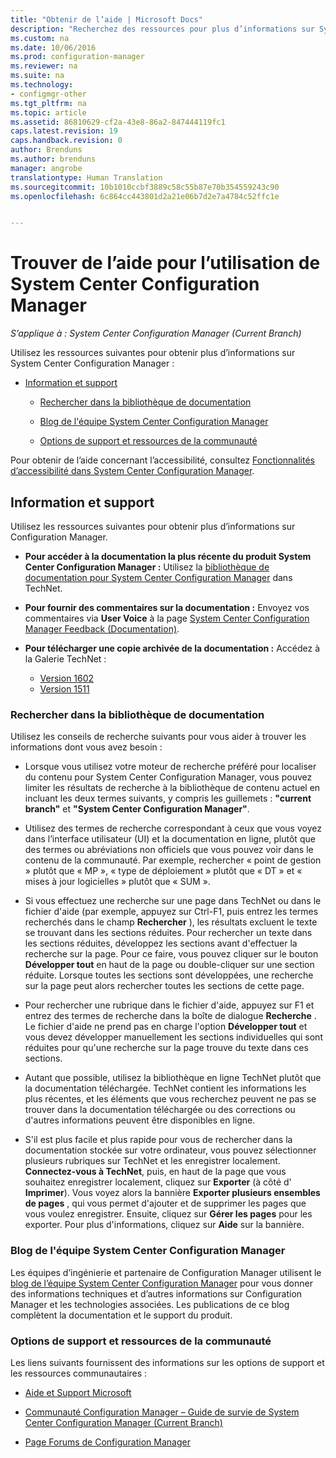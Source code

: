 ```yaml
---
title: "Obtenir de l’aide | Microsoft Docs"
description: "Recherchez des ressources pour plus d’informations sur System Center Configuration Manager."
ms.custom: na
ms.date: 10/06/2016
ms.prod: configuration-manager
ms.reviewer: na
ms.suite: na
ms.technology:
- configmgr-other
ms.tgt_pltfrm: na
ms.topic: article
ms.assetid: 86810629-cf2a-43e8-86a2-847444119fc1
caps.latest.revision: 19
caps.handback.revision: 0
author: Brenduns
ms.author: brenduns
manager: angrobe
translationtype: Human Translation
ms.sourcegitcommit: 10b1010ccbf3889c58c55b87e70b354559243c90
ms.openlocfilehash: 6c864cc443801d2a21e06b7d2e7a4784c52ffc1e


---
```

# <a name="find-help-for-using-system-center-configuration-manager"></a>Trouver de l’aide pour l’utilisation de System Center Configuration Manager

*S’applique à : System Center Configuration Manager (Current Branch)*

Utilisez les ressources suivantes pour obtenir plus d’informations sur System Center Configuration Manager :  

-   [Information et support](#bkmk_Info)  

    -   [Rechercher dans la bibliothèque de documentation](#BKMK_SearchTips)  

    -   [Blog de l'équipe System Center Configuration Manager](#BKMK_ProductGroupBlog)  

    -   [Options de support et ressources de la communauté](#BKMK_SupportOptions)

  Pour obtenir de l’aide concernant l’accessibilité, consultez [Fonctionnalités d’accessibilité dans System Center Configuration Manager](../../core/understand/accessibility-features.md).

##  <a name="a-namebkmkinfoa-information-and-support"></a><a name="bkmk_Info"></a> Information et support  
 Utilisez les ressources suivantes pour obtenir plus d’informations sur Configuration Manager.  

-   **Pour accéder à la documentation la plus récente du produit System Center Configuration Manager :** Utilisez la [bibliothèque de documentation pour System Center Configuration Manager](http://go.microsoft.com/fwlink/p/?LinkId=691974) dans TechNet.  

-   **Pour fournir des commentaires sur la documentation :** Envoyez vos commentaires via **User Voice** à la page [System Center Configuration Manager Feedback (Documentation)](https://configurationmanager.uservoice.com/forums/300492-ideas/category/112371-documentation).  

-   **Pour télécharger une copie archivée de la documentation :** Accédez à la Galerie TechNet :

    - [Version 1602](https://gallery.technet.microsoft.com/documentation-for-system-ea90eaf1)
    - [Version 1511](https://gallery.technet.microsoft.com/documentation-for-system-ea90eaf1)

###  <a name="a-namebkmksearchtipsa-search-the-documentation-library"></a><a name="BKMK_SearchTips"></a> Rechercher dans la bibliothèque de documentation  
 Utilisez les conseils de recherche suivants pour vous aider à trouver les informations dont vous avez besoin :  

-   Lorsque vous utilisez votre moteur de recherche préféré pour localiser du contenu pour System Center Configuration Manager, vous pouvez limiter les résultats de recherche à la bibliothèque de contenu actuel en incluant les deux termes suivants, y compris les guillemets : **"current branch"** et **"System Center Configuration Manager"**.  

-   Utilisez des termes de recherche correspondant à ceux que vous voyez dans l’interface utilisateur (UI) et la documentation en ligne, plutôt que des termes ou abréviations non officiels que vous pouvez voir dans le contenu de la communauté. Par exemple, rechercher « point de gestion » plutôt que « MP », « type de déploiement » plutôt que « DT » et « mises à jour logicielles » plutôt que « SUM ».  

-   Si vous effectuez une recherche sur une page dans TechNet ou dans le fichier d'aide (par exemple, appuyez sur Ctrl-F1, puis entrez les termes recherchés dans le champ **Rechercher** ), les résultats excluent le texte se trouvant dans les sections réduites. Pour rechercher un texte dans les sections réduites, développez les sections avant d'effectuer la recherche sur la page. Pour ce faire, vous pouvez cliquer sur le bouton **Développer tout** en haut de la page ou double-cliquer sur une section réduite. Lorsque toutes les sections sont développées, une recherche sur la page peut alors rechercher toutes les sections de cette page.  

-   Pour rechercher une rubrique dans le fichier d'aide, appuyez sur F1 et entrez des termes de recherche dans la boîte de dialogue **Recherche** . Le fichier d'aide ne prend pas en charge l'option **Développer tout** et vous devez développer manuellement les sections individuelles qui sont réduites pour qu'une recherche sur la page trouve du texte dans ces sections.  

-   Autant que possible, utilisez la bibliothèque en ligne TechNet plutôt que la documentation téléchargée. TechNet contient les informations les plus récentes, et les éléments que vous recherchez peuvent ne pas se trouver dans la documentation téléchargée ou des corrections ou d'autres informations peuvent être disponibles en ligne.  

-   S'il est plus facile et plus rapide pour vous de rechercher dans la documentation stockée sur votre ordinateur, vous pouvez sélectionner plusieurs rubriques sur TechNet et les enregistrer localement. **Connectez-vous à TechNet**, puis, en haut de la page que vous souhaitez enregistrer localement, cliquez sur **Exporter** (à côté d' **Imprimer**). Vous voyez alors la bannière **Exporter plusieurs ensembles de pages** , qui vous permet d'ajouter et de supprimer les pages que vous voulez enregistrer. Ensuite, cliquez sur **Gérer les pages** pour les exporter. Pour plus d'informations, cliquez sur **Aide** sur la bannière.  

###  <a name="a-namebkmkproductgroupbloga-the-system-center-configuration-manager-team-blog"></a><a name="BKMK_ProductGroupBlog"></a> Blog de l'équipe System Center Configuration Manager  
 Les équipes d’ingénierie et partenaire de Configuration Manager utilisent le [blog de l’équipe System Center Configuration Manager](http://go.microsoft.com/fwlink/?LinkId=191941) pour vous donner des informations techniques et d’autres informations sur Configuration Manager et les technologies associées. Les publications de ce blog complètent la documentation et le support du produit.  

###  <a name="a-namebkmksupportoptionsa-support-options-and-community-resources"></a><a name="BKMK_SupportOptions"></a> Options de support et ressources de la communauté  
 Les liens suivants fournissent des informations sur les options de support et les ressources communautaires :  

-   [Aide et Support Microsoft](http://go.microsoft.com/fwlink/?LinkId=243064)  

-   [Communauté Configuration Manager – Guide de survie de System Center Configuration Manager (Current Branch)](http://social.technet.microsoft.com/wiki/contents/articles/33035.system-center-configuration-manager-current-branch-survival-guide.aspx )  

-   [Page Forums de Configuration Manager](https://social.technet.microsoft.com/Forums/en-US/home?category=ConfigMgrCB)  



<!--HONumber=Dec16_HO3-->


